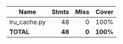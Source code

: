 | Name          |    Stmts |     Miss |    Cover |
|-------------- | -------: | -------: | -------: |
| lru\_cache.py |       48 |        0 |     100% |
|     **TOTAL** |   **48** |    **0** | **100%** |

